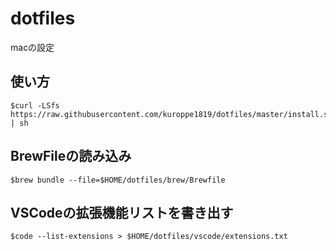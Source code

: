 # dotfiles

macの設定

## 使い方
```
$curl -LSfs https://raw.githubusercontent.com/kuroppe1819/dotfiles/master/install.sh | sh
```

## BrewFileの読み込み
```
$brew bundle --file=$HOME/dotfiles/brew/Brewfile
```

## VSCodeの拡張機能リストを書き出す
```
$code --list-extensions > $HOME/dotfiles/vscode/extensions.txt
```

